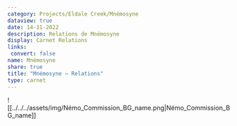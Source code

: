 ```yaml
---
category: Projects/Eldale Creek/Mnémosyne
dataview: true
date: 14-11-2022
description: Relations de Mnémosyne
display: Carnet Relations
links:
 convert: false
name: Mnémosyne
share: true
title: "Mnémosyne — Relations"
type: carnet
---
```


![[../../../assets/img/Némo_Commission_BG_name.png|Némo_Commission_BG_name]]